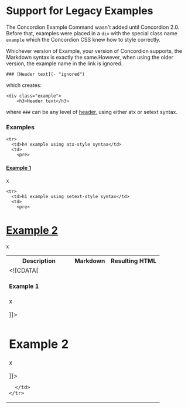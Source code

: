 # Support for Legacy Examples
The Concordion Example Command wasn't added until Concordion 2.0.  Before that, examples were placed in a `div` with the special class name `example` which the Concordion CSS knew how to style correctly.

Whichever version of Example, your version of Concordion supports, the Markdown syntax is exactly the same.However, when using the older version, the example name in the link is ignored.

`### [Header text](- "ignored")`

which creates:

```
<div class="example">
    <h3>Header text</h3>
```    

where `###` can be any level of [header](https://daringfireball.net/projects/markdown/syntax#header), using either atx or setext syntax.

<div class="example">
  <h3>Examples</h3>
  <table concordion:execute="#html=translate(#md)">
    <tr>
      <th>Description</th>
      <th concordion:set="#md">Markdown</th>
      <th concordion:assertEquals="#html">Resulting HTML</th>
    </tr>

    <tr>
      <td>h4 example using atx-style syntax</td>
      <td>
        <pre>      
#### [Example 1](- "calculator")
x
        </pre>
      </td>
      <td>
      <![CDATA[
<div class="example"> <h4>Example 1</h4> <p>x</p></div>  
]]> 
      </td>
    </tr>
    
    <tr>
      <td>h1 example using setext-style syntax</td>
      <td>
        <pre>      
[Example 2](- "setext")
=====================================================
x
        </pre>
      </td>
      <td>
 <![CDATA[
<div class="example"> <h1>Example 2</h1> <p>x</p></div>  
]]> 
      </td>
    </tr>
    
  </table>
</div> 